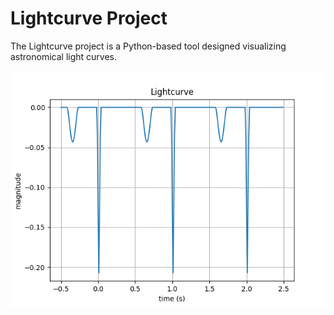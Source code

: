 # Lightcurve Project

The Lightcurve project is a Python-based tool designed visualizing astronomical light curves.

![Lightcurve Example](test.png)
